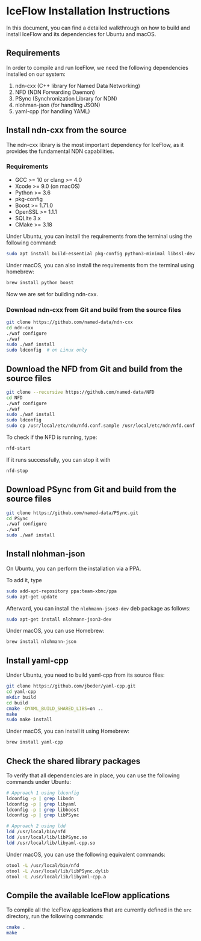 # IceFlow Installation Instructions

In this document, you can find a detailed walkthrough on how to build and install IceFlow and its dependencies for
Ubuntu and macOS.

## Requirements

In order to compile and run IceFlow, we need the following dependencies installed on our system:

1. ndn-cxx (C++ library for Named Data Networking)
2. NFD (NDN Forwarding Daemon)
3. PSync (Synchronization Library for NDN)
4. nlohman-json (for handling JSON)
5. yaml-cpp (for handling YAML)

## Install ndn-cxx from the source

The ndn-cxx library is the most important dependency for IceFlow, as it provides the fundamental NDN capabilities.

### Requirements
- GCC >= 10 or clang >= 4.0
- Xcode >= 9.0 (on macOS)
- Python >= 3.6
- pkg-config
- Boost >= 1.71.0
- OpenSSL >= 1.1.1
- SQLite 3.x
- CMake >= 3.18

Under Ubuntu, you can install the requirements from the terminal using the following command:

```sh
sudo apt install build-essential pkg-config python3-minimal libssl-dev libsqlite3-dev libpcap-dev libboost-all-dev cmake software-properties-common
```

Under macOS, you can also install the requirements from the terminal using homebrew:

<!-- TODO: Check which packages need to be installed here. -->
```sh
brew install python boost
```

Now we are set for building ndn-cxx.

### Download ndn-cxx from Git and build from the source files

```sh
git clone https://github.com/named-data/ndn-cxx
cd ndn-cxx
./waf configure
./waf
sudo ./waf install
sudo ldconfig  # on Linux only
```

## Download the NFD from Git and build from the source files

```sh
git clone --recursive https://github.com/named-data/NFD
cd NFD
./waf configure
./waf
sudo ./waf install
sudo ldconfig
sudo cp /usr/local/etc/ndn/nfd.conf.sample /usr/local/etc/ndn/nfd.conf
```

To check if the NFD is running, type:

```sh
nfd-start
```

If it runs successfully, you can stop it with

```sh
nfd-stop
```

## Download PSync from Git and build from the source files

```sh
git clone https://github.com/named-data/PSync.git
cd PSync
./waf configure
./waf
sudo ./waf install
```

## Install nlohman-json

On Ubuntu, you can perform the installation via a PPA.

To add it, type

```sh
sudo add-apt-repository ppa:team-xbmc/ppa
sudo apt-get update
```

Afterward, you can install the `nlohmann-json3-dev` deb package as follows:

```sh
sudo apt-get install nlohmann-json3-dev
```

Under macOS, you can use Homebrew:

```sh
brew install nlohmann-json
```

## Install yaml-cpp

Under Ubuntu, you need to build yaml-cpp from its source files:

```sh
git clone https://github.com/jbeder/yaml-cpp.git
cd yaml-cpp
mkdir build
cd build
cmake -DYAML_BUILD_SHARED_LIBS=on ..
make
sudo make install
```

Under macOS, you can install it using Homebrew:

```sh
brew install yaml-cpp
```

## Check the shared library packages

To verify that all dependencies are in place, you can use the following commands under Ubuntu:

```sh
# Approach 1 using ldconfig
ldconfig -p | grep libndn
ldconfig -p | grep libyaml
ldconfig -p | grep libboost
ldconfig -p | grep libPSync

# Approach 2 using ldd
ldd /usr/local/bin/nfd
ldd /usr/local/lib/libPSync.so
ldd /usr/local/lib/libyaml-cpp.so
```

Under macOS, you can use the following equivalent commands:

```sh
otool -L /usr/local/bin/nfd
otool -L /usr/local/lib/libPSync.dylib
otool -L /usr/local/lib/libyaml-cpp.a
```

## Compile the available IceFlow applications

To compile all the IceFlow applications that are currently defined in the
`src` directory, run the following commands:

```sh
cmake .
make
```
